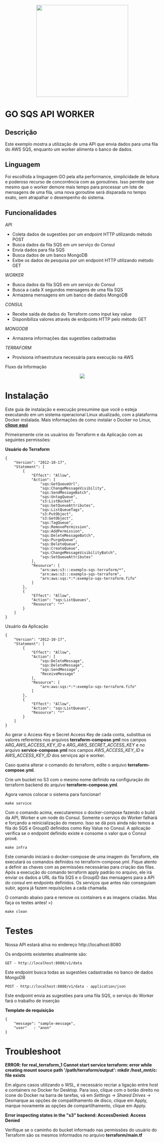 <p align="center"> 
<img src="docs/thumb.png" width="300">
</p>

# GO SQS API WORKER

## Descrição

Este exemplo mostra a utilização de uma API que envia dados para uma fila do AWS SQS, enquanto um worker alimenta o banco de dados.

## Linguagem

Foi escolhida a linguagem GO pela alta performance, simplicidade de leitura e poderoso recurso de concorrência com as goroutines.
Isso permite que mesmo que o worker demore mais tempo para processar um lote de mensagens de uma fila, uma nova goroutine será disparada
no tempo exato, sem atrapalhar o desempenho do sistema.

## Funcionalidades

*API*

* Coleta dados de sugestões por um endpoint HTTP utilizando método POST
* Busca dados da fila SQS em um serviço do Consul
* Envia dados para fila SQS
* Busca dados de um banco MongoDB
* Exibe os dados de pesquisa por um endpoint HTTP utilizando método GET

*WORKER*

* Busca dados da fila SQS em um serviço do Consul
* Busca a cada X segundos mensagens de uma fila SQS
* Armazena mensagens em um banco de dados MongoDB

*CONSUL*

* Recebe saída de dados do Terraform como input key value
* Disponibiliza valores através de endpoints HTTP pelo método GET

*MONGODB*

* Armazena informações das sugestões cadastradas

*TERRAFORM*

* Provisiona infraestrutura necessária para execução na AWS

Fluxo da Informação

<p align="center"> 
<img src="docs/diagram.png">
</p>

# Instalação

Este guia de instalação e execução presumime que você o esteja executando em um sistema operacional Linux atualizado, com a plataforma Docker instalada. Mais informações de como instalar o Docker no Linux, **[clique aqui](https://docs.docker.com/)**

Primeiramente crie os usuários do Terraform e da Aplicação com as seguintes permissões:

**Usuário do Terraform**

```
{
    "Version": "2012-10-17",
    "Statement": [
        {
            "Effect": "Allow",
            "Action": [
                "sqs:GetQueueUrl",
                "sqs:ChangeMessageVisibility",
                "sqs:SendMessageBatch",
                "sqs:UntagQueue",
                "s3:ListBucket",
                "sqs:GetQueueAttributes",
                "sqs:ListQueueTags",
                "s3:PutObject",
                "s3:GetObject",
                "sqs:TagQueue",
                "sqs:RemovePermission",
                "sqs:AddPermission",
                "sqs:DeleteMessageBatch",
                "sqs:PurgeQueue",
                "sqs:DeleteQueue",
                "sqs:CreateQueue",
                "sqs:ChangeMessageVisibilityBatch",
                "sqs:SetQueueAttributes"
            ],
            "Resource": [
                "arn:aws:s3:::exemplo-sqs-terraform/*",
                "arn:aws:s3:::exemplo-sqs-terraform",
                "arn:aws:sqs:*:*:exemplo-sqs-terraform.fifo"
            ]
        },
        {
            "Effect": "Allow",
            "Action": "sqs:ListQueues",
            "Resource": "*"
        }
    ]
}
```

Usuário da Aplicação

```
{
    "Version": "2012-10-17",
    "Statement": [
        {
            "Effect": "Allow",
            "Action": [
                "sqs:DeleteMessage",
                "sqs:DeleteMessage",
                "sqs:SendMessage",
                "ReceiveMessage"
            ],
            "Resource": [
                "arn:aws:sqs:*:*:exemplo-sqs-terraform.fifo"
            ]
        },
        {
            "Effect": "Allow",
            "Action": "sqs:ListQueues",
            "Resource": "*"
        }
    ]
}
```

Ao gerar o Access Key e Secret Access Key de cada conta, substitua os valores referentes nos arquivos **terraform-compose.yml** nos campos *ARG_AWS_ACCESS_KEY_ID* e *ARG_AWS_SECRET_ACCESS_KEY* e no arquivo **service-compose.yml** nos campos *AWS_ACCESS_KEY_ID* e *AWS_ACCESS_KEY_ID* dos serviços api e worker.

Caso queira alterar o comando do terraform, edite o arquivo **terraform-compose.yml**.

Crie um bucket no S3 com o mesmo nome definido na configuração do terraform backend do arquivo **terraform-compose.yml**.

Agora vamos colocar o sistema para funcionar!

```
make service
```

Com o comando acima, executaremos o docker-compose fazendo o build da API, Worker e um node do Consul. Somente o serviço do Worker falhará e forçando a reinicialização do mesmo. Isso se dá pois ainda não temos a fila do SQS e GroupID definidos como Key Value no Consul. A aplicação 
verifica se o endpoint definido existe e consome o valor que o Consul provê. 

```
make infra
```

Este comando iniciará o docker-compose de uma imagem do Terraform, ele executará os comandos definidos no terraform-compose.yml. Fique atento a definir as chaves com as permissões necessárias para criação das filas.
Após a execução do comando terraform apply padrão no arquivo, ele irá enviar os dados a URL da fila SQS e o GroupID das mensagens para a API do consul em endpoints definidos. Os serviços que antes não conseguiam subir, agora já fazem requisições a cada chamada. 


O comando abaixo para e remove os containers e as imagens criadas. Mas faça os testes antes! =)

```
make clean
```

# Testes

Nossa API estará ativa no endereço http://localhost:8080

Os endpoints existentes atualmente são:

```
GET - http://localhost:8080/v1/data
```

Este endpoint busca todas as sugestões cadastradas no banco de dados MongoDB

```
POST - http://localhost:8080/v1/data - application/json
```

Este endpoint envia as sugestões para uma fila SQS, o serviço do Worker fará o trabalho de inserção

**Template de requisição**

```
{
	"message": "sample-message",
	"user"   : "anon"
}
```

# Troubleshoot

**ERROR: for real_terraform_1  Cannot start service terraform: error while creating mount source path '/path/terraform/output': mkdir /host_mnt/c: file exists**

Em alguns casos utilizando o WSL, é necessário recriar a ligação entre host e containers no Docker for Desktop.
Para isso, clique com o botão direito no ícone do Docker na barra de tarefas, vá em *Settings* -> *Shared Drives* -> Desmarque as opções de compatilhamento de disco, clique em Apply, marque novamente as opções de compartilhamento, clique em Apply.

**Error inspecting states in the "s3" backend: AccessDenied: Access Denied**

Verifique se o caminho do bucket informado nas permissões do usuário do Terraform são os mesmos informados no arquivo **terraform/main.tf**
